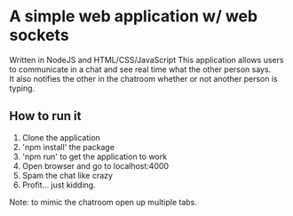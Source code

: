 # A simple web application w/ web sockets
Written in NodeJS and HTML/CSS/JavaScript
This application allows users to communicate in a chat and see real time what the other person says.  
It also notifies the other in the chatroom whether or not another person is typing.  

## How to run it
1. Clone the application
2. 'npm install' the package
3. 'npm run' to get the application to work
4. Open browser and go to localhost:4000
5. Spam the chat like crazy
6. Profit... just kidding.

Note: to mimic the chatroom open up multiple tabs.
